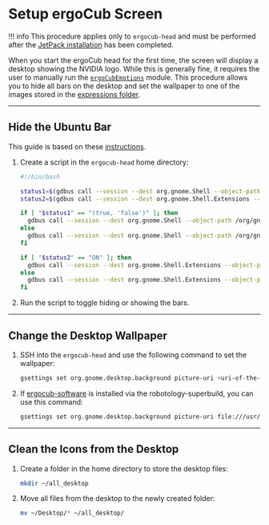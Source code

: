 # Setup ergoCub Screen

!!! info
    This procedure applies only to `ergocub-head` and must be performed after the [JetPack installation](./jetpack.md) has been completed.

When you start the ergoCub head for the first time, the screen will display a desktop showing the NVIDIA logo. While this is generally fine, it requires the user to manually run the [`ergoCubEmotions`](https://github.com/icub-tech-iit/ergocub-software/tree/master/src/modules/ergoCubEmotions) module. This procedure allows you to hide all bars on the desktop and set the wallpaper to one of the images stored in the [expressions folder](https://github.com/icub-tech-iit/ergocub-software/tree/14599254440686b8a373e1635f046a6821ddee78/src/modules/ergoCubEmotions/expressions/images).

---

## Hide the Ubuntu Bar

This guide is based on these [instructions](https://askubuntu.com/a/1264692). 

1. Create a script in the `ergocub-head` home directory:

    ```bash
    #!/bin/bash

    status1=$(gdbus call --session --dest org.gnome.Shell --object-path /org/gnome/Shell --method org.gnome.Shell.Eval string:'Main.panel.actor.visible;')
    status2=$(gdbus call --session --dest org.gnome.Shell.Extensions --object-path /org/gnome/Shell/Extensions --method org.gnome.Shell.Extensions.GetExtensionInfo ubuntu-dock@ubuntu.com | grep "'state': <2.0>" >/dev/null && echo "OFF" || echo "ON")

    if [ "$status1" == "(true, 'false')" ]; then
      gdbus call --session --dest org.gnome.Shell --object-path /org/gnome/Shell --method org.gnome.Shell.Eval 'Main.panel.actor.show();'
    else
      gdbus call --session --dest org.gnome.Shell --object-path /org/gnome/Shell --method org.gnome.Shell.Eval 'Main.panel.actor.hide();'
    fi

    if [ "$status2" == "ON" ]; then
      gdbus call --session --dest org.gnome.Shell.Extensions --object-path /org/gnome/Shell/Extensions --method org.gnome.Shell.Extensions.DisableExtension ubuntu-dock@ubuntu.com
    else
      gdbus call --session --dest org.gnome.Shell.Extensions --object-path /org/gnome/Shell/Extensions --method org.gnome.Shell.Extensions.EnableExtension ubuntu-dock@ubuntu.com
    fi
    ```

2. Run the script to toggle hiding or showing the bars.

---

## Change the Desktop Wallpaper

1. SSH into the `ergocub-head` and use the following command to set the wallpaper:

    ```bash
    gsettings set org.gnome.desktop.background picture-uri <uri-of-the-wallpaper>
    ```

2. If [ergocub-software](https://github.com/icub-tech-iit/ergocub-software) is installed via the robotology-superbuild, you can use this command:

    ```bash
    gsettings set org.gnome.desktop.background picture-uri file:///usr/local/src/robot/robotology-superbuild/src/ergocub-software/src/modules/ergoCubEmotions/expressions/images/exp_img_1.png
    ```

---

## Clean the Icons from the Desktop

1. Create a folder in the home directory to store the desktop files:

    ```bash
    mkdir ~/all_desktop
    ```

2. Move all files from the desktop to the newly created folder:

    ```bash
    mv ~/Desktop/* ~/all_desktop/
    ```
